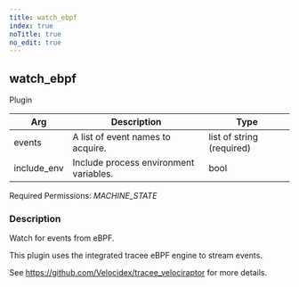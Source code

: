 ```yaml
---
title: watch_ebpf
index: true
noTitle: true
no_edit: true
---
```




<div class="vql_item"></div>


## watch_ebpf
<span class='vql_type pull-right page-header'>Plugin</span>



<div class="vqlargs"></div>

Arg | Description | Type
----|-------------|-----
events|A list of event names to acquire.|list of string (required)
include_env|Include process environment variables.|bool

Required Permissions: 
<i class="linkcolour label pull-right label-success">MACHINE_STATE</i>

### Description

Watch for events from eBPF.

This plugin uses the integrated tracee eBPF engine to stream events.

See https://github.com/Velocidex/tracee_velociraptor for more details.


